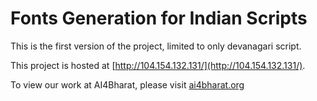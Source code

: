 # Fonts Generation for Indian Scripts

This is the first version of the project, limited to only devanagari script.

This project is hosted at [http://104.154.132.131/](http://104.154.132.131/).

To view our work at AI4Bharat, please visit [ai4bharat.org](ai4bharat.org)
